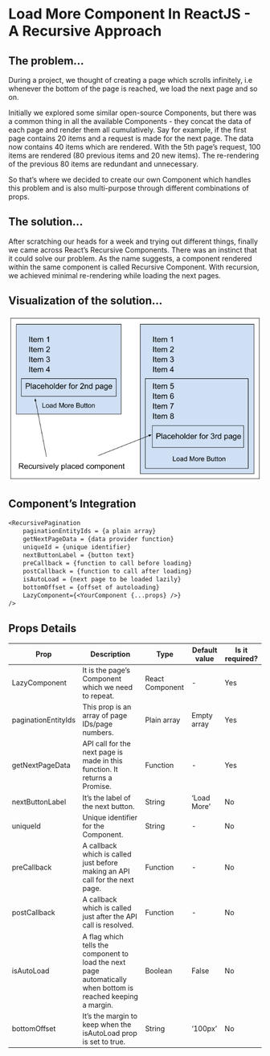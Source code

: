# Load More Component In ReactJS - A Recursive Approach
## The problem…
During a project, we thought of creating a page which scrolls infinitely, i.e whenever the bottom of the page is reached, we load the next page and so on.

Initially we explored some similar open-source Components, but there was a common thing in all the available Components - they concat the data of each page and render them all cumulatively. Say for example, if the first page contains 20 items and a request is made for the next page. The data now contains 40 items which are rendered. With the 5th page’s request, 100 items are rendered (80 previous items and 20 new items). The re-rendering of the previous 80 items are redundant and unnecessary.

So that’s where we decided to create our own Component which handles this problem and is also multi-purpose through different combinations of props.
## The solution…
After scratching our heads for a week and trying out different things, finally we came across React’s Recursive Components. There was an instinct that it could solve our problem. As the name suggests, a component rendered within the same component is called Recursive Component. With recursion, we achieved minimal re-rendering while loading the next pages.
## Visualization of the solution…
![recursive-lazy-visualization](Docs/images/recursive-lazy-visualization.png)

## Component’s Integration
```
<RecursivePagination 
	paginationEntityIds = {a plain array}
	getNextPageData = {data provider function}
	uniqueId = {unique identifier}
	nextButtonLabel = {button text}
	preCallback = {function to call before loading}
	postCallback = {function to call after loading}
	isAutoLoad = {next page to be loaded lazily}
	bottomOffset = {offset of autoloading}
	LazyComponent={<YourComponent {...props} />}
/>
```
## Props Details
| Prop | Description | Type | Default value | Is it required? |
| ---- | --------------------------- | ---- | ------------- | --------------- |
| LazyComponent | It is the page’s Component which we need to repeat. | React Component | - | Yes |
| paginationEntityIds | This prop is an array of page IDs/page numbers. | Plain array | Empty array | Yes |
| getNextPageData | API call for the next page is made in this function. It returns a Promise. | Function | - | Yes |
| nextButtonLabel | It’s the label of the next button. | String | ‘Load More’ | No |
| uniqueId | Unique identifier for the Component. | String | - | No |
| preCallback | A callback which is called just before making an API call for the next page. | Function | - | No |
| postCallback | A callback which is called just after the API call is resolved. | Function | - | No |
| isAutoLoad | A flag which tells the component to load the next page automatically when bottom is reached keeping a margin. | Boolean | False | No |
| bottomOffset | It’s the margin to keep when the isAutoLoad prop is set to true. | String | ‘100px’ | No |
